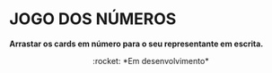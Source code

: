 # JOGO DOS NÚMEROS

 **Arrastar os cards em número para o seu representante em escrita.**

 <div align="center">
	 :rocket: *Em desenvolvimento*
 </div>